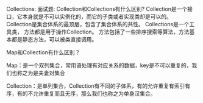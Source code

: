 Collections:
面试题: Collection和Collections有什么区别?
Collection是一个接口，它本身就是不可以实例化的，而它的子类或者实现类却是可以的。 Collection是集合体系的最顶层，包含了集合体系的共性。 
Collections是一个工具类， 方法都是用于操作Collection。 方法包括了一些排序搜索等算法，方法基本都是静态方法，可以被类直接调用。



Map和Collection有什么区别？

Map：是一个双列集合，常用语处理有对应关系的数据，key是不可以重复的，我们也称之为是夫妻对集合

Collection：是单列集合，Collection有不同的子体系，有的允许重复有索引有序，有的不允许重复而且无序，那么我们也称之为单身汉集合。

